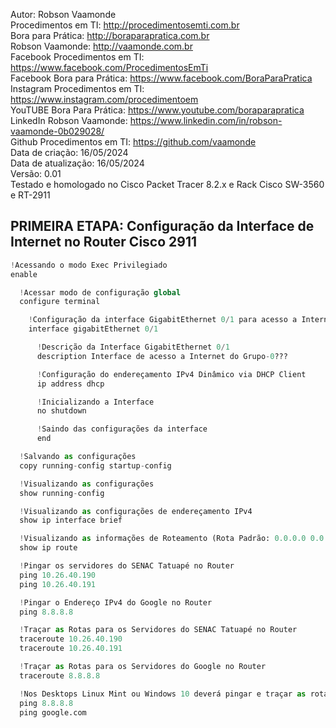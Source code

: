 Autor: Robson Vaamonde<br>
Procedimentos em TI: http://procedimentosemti.com.br<br>
Bora para Prática: http://boraparapratica.com.br<br>
Robson Vaamonde: http://vaamonde.com.br<br>
Facebook Procedimentos em TI: https://www.facebook.com/ProcedimentosEmTi<br>
Facebook Bora para Prática: https://www.facebook.com/BoraParaPratica<br>
Instagram Procedimentos em TI: https://www.instagram.com/procedimentoem<br>
YouTUBE Bora Para Prática: https://www.youtube.com/boraparapratica<br>
LinkedIn Robson Vaamonde: https://www.linkedin.com/in/robson-vaamonde-0b029028/<br>
Github Procedimentos em TI: https://github.com/vaamonde<br>
Data de criação: 16/05/2024<br>
Data de atualização: 16/05/2024<br>
Versão: 0.01<br>
Testado e homologado no Cisco Packet Tracer 8.2.x e Rack Cisco SW-3560 e RT-2911

## PRIMEIRA ETAPA: Configuração da Interface de Internet no Router Cisco 2911

```python
!Acessando o modo Exec Privilegiado
enable

  !Acessar modo de configuração global
  configure terminal

    !Configuração da interface GigabitEthernet 0/1 para acesso a Internet
    interface gigabitEthernet 0/1

      !Descrição da Interface GigabitEthernet 0/1
      description Interface de acesso a Internet do Grupo-0???

      !Configuração do endereçamento IPv4 Dinâmico via DHCP Client
      ip address dhcp

      !Inicializando a Interface
      no shutdown

      !Saindo das configurações da interface
      end

  !Salvando as configurações
  copy running-config startup-config

  !Visualizando as configurações
  show running-config

  !Visualizando as configurações de endereçamento IPv4
  show ip interface brief

  !Visualizando as informações de Roteamento (Rota Padrão: 0.0.0.0 0.0.0.0 e Gateway Padrão)
  show ip route

  !Pingar os servidores do SENAC Tatuapé no Router
  ping 10.26.40.190
  ping 10.26.40.191

  !Pingar o Endereço IPv4 do Google no Router
  ping 8.8.8.8

  !Traçar as Rotas para os Servidores do SENAC Tatuapé no Router
  traceroute 10.26.40.190
  traceroute 10.26.40.191

  !Traçar as Rotas para os Servidores do Google no Router
  traceroute 8.8.8.8

  !Nos Desktops Linux Mint ou Windows 10 deverá pingar e traçar as rotas via DNS
  ping 8.8.8.8
  ping google.com
```